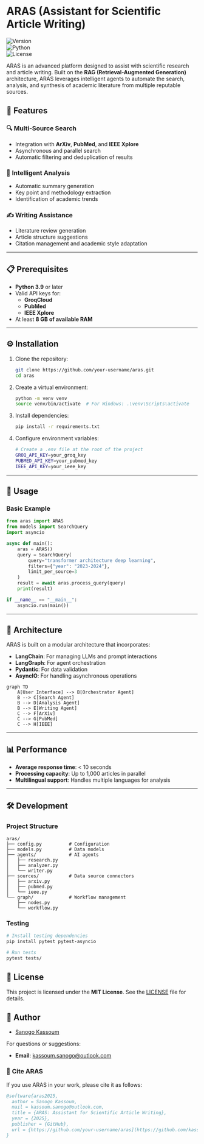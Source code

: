 # **ARAS** (Assistant for Scientific Article Writing)  

![Version](https://img.shields.io/badge/version-1.0.0-blue.svg)  
![Python](https://img.shields.io/badge/python-3.9%2B-blue)  
![License](https://img.shields.io/badge/license-MIT-green.svg)  

ARAS is an advanced platform designed to assist with scientific research and article writing. Built on the **RAG (Retrieval-Augmented Generation)** architecture, ARAS leverages intelligent agents to automate the search, analysis, and synthesis of academic literature from multiple reputable sources.  



## 🚀 **Features**  

### 🔍 **Multi-Source Search**  
- Integration with **ArXiv**, **PubMed**, and **IEEE Xplore**  
- Asynchronous and parallel search  
- Automatic filtering and deduplication of results  

### 🧠 **Intelligent Analysis**  
- Automatic summary generation  
- Key point and methodology extraction  
- Identification of academic trends  

### ✍️ **Writing Assistance**  
- Literature review generation  
- Article structure suggestions  
- Citation management and academic style adaptation  

---

## 📋 **Prerequisites**  
- **Python 3.9** or later  
- Valid API keys for:  
  - **GroqCloud**  
  - **PubMed**  
  - **IEEE Xplore**  
- At least **8 GB of available RAM**  

---

## ⚙️ **Installation**  

1. Clone the repository:  
   ```bash  
   git clone https://github.com/your-username/aras.git  
   cd aras  
   ```  

2. Create a virtual environment:  
   ```bash  
   python -m venv venv  
   source venv/bin/activate  # For Windows: .\venv\Scripts\activate  
   ```  

3. Install dependencies:  
   ```bash  
   pip install -r requirements.txt  
   ```  

4. Configure environment variables:  
   ```bash  
   # Create a .env file at the root of the project  
   GROQ_API_KEY=your_groq_key  
   PUBMED_API_KEY=your_pubmed_key  
   IEEE_API_KEY=your_ieee_key  
   ```  

---

## 🎯 **Usage**  

### Basic Example  

```python  
from aras import ARAS  
from models import SearchQuery  
import asyncio  

async def main():  
    aras = ARAS()  
    query = SearchQuery(  
        query="transformer architecture deep learning",  
        filters={"year": "2023-2024"},  
        limit_per_source=3  
    )  
    result = await aras.process_query(query)  
    print(result)  

if __name__ == "__main__":  
    asyncio.run(main())  
```  

---

## 🔧 **Architecture**  

ARAS is built on a modular architecture that incorporates:  
- **LangChain**: For managing LLMs and prompt interactions  
- **LangGraph**: For agent orchestration  
- **Pydantic**: For data validation  
- **AsyncIO**: For handling asynchronous operations  

```mermaid  
graph TD  
    A[User Interface] --> B[Orchestrator Agent]  
    B --> C[Search Agent]  
    B --> D[Analysis Agent]  
    B --> E[Writing Agent]  
    C --> F[ArXiv]  
    C --> G[PubMed]  
    C --> H[IEEE]  
```  

---

## 📊 **Performance**  
- **Average response time**: < 10 seconds  
- **Processing capacity**: Up to 1,000 articles in parallel  
- **Multilingual support**: Handles multiple languages for analysis  

---

## 🛠 **Development**  

### Project Structure  

```
aras/  
├── config.py          # Configuration  
├── models.py          # Data models  
├── agents/            # AI agents  
│   ├── research.py  
│   ├── analyzer.py  
│   └── writer.py  
├── sources/           # Data source connectors  
│   ├── arxiv.py  
│   ├── pubmed.py  
│   └── ieee.py  
└── graph/             # Workflow management  
    ├── nodes.py  
    └── workflow.py  
```  

### Testing  

```bash  
# Install testing dependencies  
pip install pytest pytest-asyncio  

# Run tests  
pytest tests/  
```  


## 📄 **License**  
This project is licensed under the **MIT License**. See the [LICENSE](LICENSE) file for details.  


## 👥 **Author**  
- [Sanogo Kassoum](https://github.com/kassoumsanogo1)  

For questions or suggestions:  
- **Email**: kassoum.sanogo@outlook.com  

### 📌 **Cite ARAS**  
If you use ARAS in your work, please cite it as follows:  

```bibtex  
@software{aras2025,  
  author = Sanogo Kassoum,
  mail = kassoum.sanogo@outlook.com,
  title = {ARAS: Assistant for Scientific Article Writing},  
  year = {2025},  
  publisher = {GitHub},  
  url = {https://github.com/your-username/aras](https://github.com/kassoumsanogo1/Scientific-Paper-Research-Assistant.git}  
}  
```  
